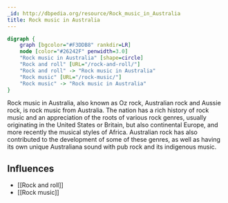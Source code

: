 ```yaml
---
_id: http://dbpedia.org/resource/Rock_music_in_Australia
title: Rock music in Australia
---
```


```dot
digraph {
	graph [bgcolor="#F3DDB8" rankdir=LR]
	node [color="#26242F" penwidth=3.0]
	"Rock music in Australia" [shape=circle]
	"Rock and roll" [URL="/rock-and-roll/"]
	"Rock and roll" -> "Rock music in Australia"
	"Rock music" [URL="/rock-music/"]
	"Rock music" -> "Rock music in Australia"
}
```

Rock music in Australia, also known as Oz rock, Australian rock and Aussie rock, is rock music from Australia. The nation has a rich history of rock music and an appreciation of the roots of various rock genres, usually originating in the United States or Britain, but also continental Europe, and more recently the musical styles of Africa. Australian rock has also contributed to the development of some of these genres, as well as having its own unique Australiana sound with pub rock and its indigenous music.

## Influences
- [[Rock and roll]]
- [[Rock music]]
